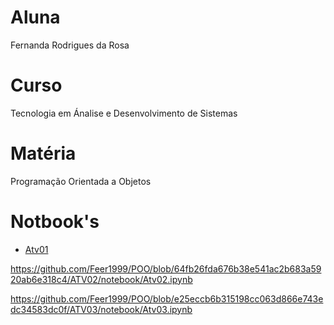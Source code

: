 # Aluna

Fernanda Rodrigues da Rosa

# Curso

Tecnologia em Ánalise e Desenvolvimento de Sistemas

# Matéria

Programação Orientada a Objetos

# Notbook's

* [Atv01](https://github.com/Feer1999/POO/blob/8012ef4f62582789618a3e069e0283a2cdea40ef/ATV01/notebook/Atv01.ipynb)

https://github.com/Feer1999/POO/blob/64fb26fda676b38e541ac2b683a5920ab6e318c4/ATV02/notebook/Atv02.ipynb

https://github.com/Feer1999/POO/blob/e25eccb6b315198cc063d866e743edc34583dc0f/ATV03/notebook/Atv03.ipynb
